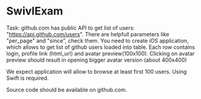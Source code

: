 # SwivlExam

Task:
github.com has public API to get list of users: "https://api.github.com/users". There are helpfull parameters like "per_page" and "since", check them.
You need to create iOS application, which allows to get list of github users loaded into table. Each row contains login, profile link (html_url) and avatar preview(100x100). Clicking on avatar preview should result in opening bigger avatar version (about 400x400)

We expect application will allow to browse at least first 100 users.
Using Swift is required.

Source code should be available on github.com.